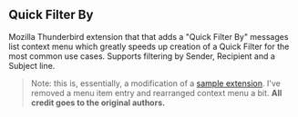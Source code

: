## Quick Filter By

Mozilla Thunderbird extension that that adds a "Quick Filter By" messages list context menu which greatly speeds up 
creation of a Quick Filter for the most common use cases. Supports filtering by Sender, Recipient and a 
Subject line.

> Note: this is, essentially, a modification of a [sample extension](https://github.com/thundernest/sample-extensions/tree/master/filter). 
> I've removed a menu item entry and rearranged context menu a bit. **All credit goes to the original authors.**